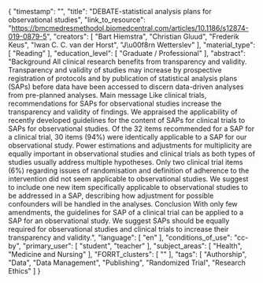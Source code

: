 {
    "timestamp": "",
    "title": "DEBATE-statistical analysis plans for observational studies",
    "link_to_resource": "https://bmcmedresmethodol.biomedcentral.com/articles/10.1186/s12874-019-0879-5",
    "creators": [
        "Bart Hiemstra",
        "Christian Gluud",
        "Frederik Keus",
        "Iwan C. C. van der Horst",
        "J\u00f8rn Wetterslev"
    ],
    "material_type": [
        "Reading"
    ],
    "education_level": [
        "Graduate / Professional"
    ],
    "abstract": "Background All clinical research benefits from transparency and validity. Transparency and validity of studies may increase by prospective registration of protocols and by publication of statistical analysis plans (SAPs) before data have been accessed to discern data-driven analyses from pre-planned analyses. Main message Like clinical trials, recommendations for SAPs for observational studies increase the transparency and validity of findings. We appraised the applicability of recently developed guidelines for the content of SAPs for clinical trials to SAPs for observational studies. Of the 32 items recommended for a SAP for a clinical trial, 30 items (94%) were identically applicable to a SAP for our observational study. Power estimations and adjustments for multiplicity are equally important in observational studies and clinical trials as both types of studies usually address multiple hypotheses. Only two clinical trial items (6%) regarding issues of randomisation and definition of adherence to the intervention did not seem applicable to observational studies. We suggest to include one new item specifically applicable to observational studies to be addressed in a SAP, describing how adjustment for possible confounders will be handled in the analyses. Conclusion With only few amendments, the guidelines for SAP of a clinical trial can be applied to a SAP for an observational study. We suggest SAPs should be equally required for observational studies and clinical trials to increase their transparency and validity.",
    "language": [
        "en"
    ],
    "conditions_of_use": "cc-by",
    "primary_user": [
        "student",
        "teacher"
    ],
    "subject_areas": [
        "Health",
        "Medicine and Nursing"
    ],
    "FORRT_clusters": [
        ""
    ],
    "tags": [
        "Authorship",
        "Data",
        "Data Management",
        "Publishing",
        "Randomized Trial",
        "Research Ethics"
    ]
}